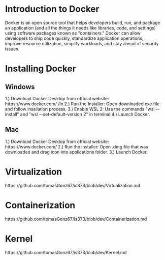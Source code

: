 <h1>Introduction to Docker</h1>
Docker is an open source tool that helps developers build, run, and package an application (and all the things it needs like libraries, code, and settings) using software packages known as "containers." Docker can allow developers to ship code quickly, standardize application operations, improve resource utilization, simplify workloads, and stay ahead of security issues.



<h1>Installing Docker</h1>
<h2>Windows</h2>
1.) Download Docker Desktop from official website: https://www.docker.com/ /ln
2.) Run the Installer: Open downloaded exe file and follow insallation process. 
3.) Enable WSL 2: Use the commands "wsl --install" and "wsl --set-default-version 2" in terminal 
4.) Launch Docker.

<h2>Mac</h2>
1.) Download Docker Desktop from official website: https://www.docker.com/
2.) Run the installer: Open .dmg file that was downloaded and drag icon into applications folder.
3.) Launch Docker.


<h1>Virtualization</h1> 
https://github.com/tomasGonz67/is373/blob/dev/Virtualization.md



<h1>Containerization</h1> https://github.com/tomasGonz67/is373/blob/dev/Containerization.md



<h1>Kernel</h1> https://github.com/tomasGonz67/is373/blob/dev/Kernel.md
